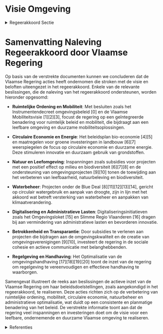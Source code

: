 # Visie Omgeving

<details>
        <summary>Regeerakkoord Sectie </summary>
        <p>2.1 Visie Omgeving Vlaanderen is een welvarende regio waar het aangenaam is om te leven en die kansen biedt om te ondernemen. Onze toenemende bevolking en groeiende economie heeft ruimte nodig, verdient een efficiënte mobiliteit en heeft nood aan grondstoffen, voedsel en alle vormen van energie. Om deze welvaart te garanderen gaan we samen met andere overheden en belanghebbenden voor een gefocust, ambitieus omgevingsbeleid met effectieve maatregelen die onze kostbare omge-ving versterken. Onder meer: Een kwaliteitsvol ruimtelijk beleid zorgt voor een hoogwaardige en leefbare omge-ving, organiseert een efficiënte en duur-zame mobiliteit en beheerst onze kosten voor infrastructuur. Een kwaliteitsvol ruimtelijk beleid biedt economische stimulansen, garanties voor een toekomstgericht aanbodbeheer en maximaliseert rendementskansen voor onze ondernemingen en bedrijven. Investeren in alle soorten van groen in Vlaanderen levert extra kansen voor natuur-beleving, verhoogt de leefbaarheid van onze steden en gemeenten, is goed voor biodi-versiteit, legt CO2 vast en vermindert het hitte-eilandeffect. We versterken het platteland als diverse omgeving om te wonen, werken en ontspannen door te investeren in leefbare dorpen, een kwalitatieve leef- en werk omgeving, sociale cohesie, landschap, open ruimte en klimaat. Circulaire economie verzekert de beschik-baarheid van schaarse grondstoffen, leidt tot innovatieve businessmodellen én vermindert ons energieverbruik en onze emissies. Circulair waterbeleid verhoogt onze weer-baarheid tegen droogte én verbetert de waterkwaliteit. Bodemsanering zorgt dat we verontreinigde oude bedrijfslocaties of stortplaatsen terug veilig kunnen gebruiken en vermindert zo onze druk op de open ruimte. Een betere luchtkwaliteit vermindert de kans op aandoeningen en komt onze biodiversiteit ten goede. We houden vast aan het principe van de vervuiler betaalt. Door middel van vergroe-ning van de economie en van de fiscaliteit ontraden we milieuvervuiling en belonen we milieuzorg. Met het oog op de realisatie van de doelstel-lingen van het BRV gaan we voor een sterke vereenvoudiging van de regelgeving, de bestemmingscategorieën en de eraan gekoppelde voorschriften. Hierbij wordt ook de differentiatie van het ruimtebeslag bekeken. De uitdagingen zijn groot maar de kansen ook. Het is dan ook nodig dat we met zijn allen in dezelfde richting aan de kar trekken om ze te realiseren. Hierbij zetten we sterk in op actieve betrokkenheid van burger en middenveld in een vroeg stadium van het proces, co-creatie en nudging om het beleid samen met belangheb-benden te vertalen naar concrete projecten en realisaties. Om zo veel mogelijk partijen in de maatschappij daarbij te betrekken, investeren we samen met sleutelspelers uit de diverse gele-dingen in actieve communicatie, sensibilisering en promotie. We hebben vertrouwen in bestuurskrachtige gemeenten en blijven verder inzetten op ontvoogding waarbij Vlaanderen zich opstelt als kennispartner. Steden en gemeenten met een voldoende uitgebouwde bestuurskracht en efficiënte administratie, ontheffen we de Vlaamse overheid maximaal van haar taken en we onder-zoeken hoe en voor welke elementen we binnen het kader van Europese regels beleidsvrijheid kunnen toekennen aan voldoende bestuurskrach-tige steden en gemeenten. Het departement Omgeving focust op zijn kern-taken. Deze overheid spreekt met één stem. We blijven werken aan een klantvriendelijke organi-satie die oplossingen biedt in plaats van problemen op te lijsten. We evalueren kritisch de meerwaarde van de huidige overheidsactiviteiten, desgevallend om ruimte te maken voor nieuwe activiteiten die tegemoet komen aan uitdagingen. Ter vervanging van de strategische adviesraden SARO en MINA wordt een Omgevingsraad opge-richt die naar advisering complementair is met de SERV. We gaan voor een evenwichtige en compacte raad. We blijven inzetten op het verder vereenvoudigen, verbeteren en versnellen van procedures met het oog op een realisatiegericht en efficiënt instru-mentarium dat flexibel, toekomstbestendig is en gewapend tegen (gerechtelijke) beroepsproce-dures. We implementeren waar mogelijk de bestuurlijke lus om te komen tot oplossingsge-richte procedures. Zonder afbreuk te doen aan efficiënte en effectieve inspraak laten we het maatschappelijk belang primeren boven de individuele belangen. We blijven rechtszekerheid garanderen, administratieve lasten verminderen, wetgeving vereenvoudigen en zinloze en overbo-dige regels afschaffen. We hanteren als regel dat wanneer een administratieve last wordt ingevoerd, er ook lasten worden afgeschaft met het oog op de verderzetting van een globale administratieve lastenverlaging. We verhogen de voorspelbaarheid van regelgeving door tijdig gewenste evoluties in beleid aan te geven en blijven innovatie stimu-leren. Regelgeving wordt meestal geschreven vanuit behoeften die in het verleden vastgesteld werden. Vaak bieden ze weinig opening om rekening te kunnen houden met vernieuwingen en zijn regelmatig een drempel voor de nodige innovaties. We veralgemenen dan ook de toepas-sing van “regelluwe zones ” en “toekomstbesten-dige regelgeving” en onderhandelen nieuwe “green deals”. Het beleid en de regelgeving wordt mede vorm gegeven vanuit de Europese Unie. We grijpen de kansen die het Europees voorzitterschap in 2024 biedt om belangrijke dossiers te agenderen. We werken actief mee aan de totstandkoming, evaluatie en bijsturing van Europese regelgeving en doelstellingen die richtinggevend zijn voor het Vlaams Omgevingsbeleid. We hanteren conse-quent “no goldplating” als richtinggevend principe bij de omzetting van Europese regelgeving. We investeren verder sterk in digitalisering en automatisering en hanteren het “only once” principe; daardoor worden verplichte rappor-tages zoveel mogelijk afgeschaft. Waar mogelijk zorgen we er voor dat gegevens actief gebruikt kunnen worden om kansen zichtbaar te creëren voor innovatie, met respect voor privacy en gevoelige bedrijfsinformatie. Op vlak van monito-ring streven we intern naar maximale efficiëntie-winsten en richten we ons in hoofdzaak op methode-ontwikkeling en kwaliteitsborging. Bovendien zetten we in op datamining om korter op de bal te spelen voor beleidsevaluatie en -bijsturing én om gerichter aan handhaving te doen waar de risico’s het grootst zijn. Het optimaal gebruik van data en het openstellen daarvan krijgt de aandacht, in nauwe samenwer-king met de lokale besturen. Burgers en bedrijven, hebben als klant van overheden het recht te weten of die overheid waar biedt voor hun geld. We zorgen voor een meer transparante rapportage over de aanwending van de middelen die aangerekend worden aan de klanten door die overheidsdiensten én van benchmarking om de werking van deze entiteiten verder te verbeteren én meer kennis en erva-ringen te laten uitwisselen. We versterken onze capaciteit om via perfor-mante studies de strategische beleidskeuzes in het brede omgevingsdomein te ondersteunen. We zoeken hierbij aansluiting met relevante kenniscentra buiten het beleidsdomein en streven hierbij naar efficiëntiewinsten. We zetten versterkt in op beleidsrelevant (wetenschappelijk) onder-zoek voor de omgevingsthema’s met een duide-lijke onderzoeksvraag en finaliteit. We stemmen hierbij de onderzoeksvragen en -agenda’s van de Vlaamse wetenschappelijke instellingen, het Departement en van externe onderzoeksinstel-lingen onderling af en bundelen middelen. </p>
        </details> 

# Samenvatting Naleving Regeerakkoord door Vlaamse Regering

Op basis van de verstrekte documenten kunnen we concluderen dat de Vlaamse Regering acties heeft ondernomen die stroken met de visie en beloften uiteengezet in het regeerakkoord. Enkele van de relevante beslissingen, die de naleving van het regeerakkoord ondersteunen, worden hieronder opgesomd:

- **Ruimtelijke Ordening en Mobiliteit**: Met besluiten zoals het Instrumentendecreet omgevingsbeleid \[0\] en de Vlaamse Mobiliteitsvisie \[1\]\[2\]\[3\], focust de regering op een geïntegreerde benadering voor ruimtelijk beleid en mobiliteit, die bijdraagt aan een leefbare omgeving en duurzame mobiliteitsoplossingen.

- **Circulaire Economie en Energie**: Het beleidsplan bio-economie \[4\]\[5\] en maatregelen voor groene investeringen in landbouw \[6\]\[7\] weerspiegelen de focus op circulaire economie en duurzame energie. Deze stimuleren innovatie en duurzaam gebruik van grondstoffen.

- **Natuur en Leefomgeving**: Inspanningen zoals subsidies voor projecten met een positief effect op milieu en biodiversiteit \[6\]\[7\]\[8\] en de ondersteuning van omgevingsprojecten \[9\]\[10\] tonen de toewijding aan het verbeteren van leefbaarheid, natuurbeleving en biodiversiteit.

- **Waterbeheer**: Projecten onder de Blue Deal \[8\]\[11\]\[12\]\[13\]\[14\], gericht op circulair watergebruik en aanpak van droogte, zijn in lijn met het akkoord wat betreft versterking van waterbeheer en aanpakken van klimaatverandering.

- **Digitalisering en Administratieve Lasten**: Digitaliseringsinitiatieven zoals het Omgevingsloket \[15\] en Slimme Regio Vlaanderen \[16\] dragen bij aan vermindering van administratieve lasten en bevorderen innovatie.

- **Betrokkenheid en Transparantie**: Door subsidies te verlenen aan projecten die bijdragen aan de omgevingskwaliteit en de creatie van omgevingsverenigingen \[9\]\[10\], investeert de regering in de sociale cohesie en actieve communicatie met belanghebbenden.

- **Regelgeving en Handhaving**: Het Optimalisatie van de omgevingshandhaving \[17\]\[18\]\[19\]\[20\] toont de inzet van de regering om regelgeving te vereenvoudigen en effectieve handhaving te waarborgen.

Samengevat illustreert de reeks aan beslissingen de actieve inzet van de Vlaamse Regering om haar beleidsdoelstellingen, zoals aangekondigd in het regeerakkoord, te realiseren. Deze acties richten zich op de verbetering van ruimtelijke ordening, mobiliteit, circulaire economie, natuurbeheer en administratieve optimalisatie, wat duidt op een consistente en planmatige benadering van het beleid. De verstrekte informatie toont aan dat de regering veel inspanningen en investeringen doet om de visie voor een leefbare, ondernemende en duurzame Vlaamse omgeving te realiseren.

<details>
        <summary> Referenties</summary>
        
**[\[0\]](https://beslissingenvlaamseregering.vlaanderen.be/?search=Instrumentendecreet%20omgevingsbeleid&dateOption=select&startDate=2019-12-20T17%3A30%3A00Z&endDate=2019-12-20T17%3A30%3A00Z)** : **(2019-12-20)** Instrumentendecreet omgevingsbeleid 

**[\[1\]](https://beslissingenvlaamseregering.vlaanderen.be/?search=Vlaamse%20Mobiliteitsvisie&dateOption=select&startDate=2021-06-04T08%3A00%3A00Z&endDate=2021-06-04T08%3A00%3A00Z)** : **(2021-06-04)** Vlaamse Mobiliteitsvisie 

**[\[2\]](https://beslissingenvlaamseregering.vlaanderen.be/?search=Vlaamse%20Mobiliteitsvisie&dateOption=select&startDate=2021-07-09T08%3A00%3A00Z&endDate=2021-07-09T08%3A00%3A00Z)** : **(2021-07-09)** Vlaamse Mobiliteitsvisie 

**[\[3\]](https://beslissingenvlaamseregering.vlaanderen.be/?search=Regionale%20mobiliteitsplannen%20met%20integratie%20milieueffectrapportage&dateOption=select&startDate=2020-07-17T08%3A00%3A00Z&endDate=2020-07-17T08%3A00%3A00Z)** : **(2020-07-17)** Regionale mobiliteitsplannen met integratie milieueffectrapportage 

**[\[4\]](https://beslissingenvlaamseregering.vlaanderen.be/?search=Plan%20Vlaamse%20Veerkracht%3A%20volgende%20stappen%20en%20uitbreiding%20van%20het%20Vlaams%20beleidsplan%20bio-economie&dateOption=select&startDate=2022-04-29T08%3A00%3A00Z&endDate=2022-04-29T08%3A00%3A00Z)** : **(2022-04-29)** Plan Vlaamse Veerkracht: volgende stappen en uitbreiding van het Vlaams beleidsplan bio-economie 

**[\[5\]](https://beslissingenvlaamseregering.vlaanderen.be/?search=Vlaams%20beleidsplan%20bio-economie&dateOption=select&startDate=2020-12-18T09%3A00%3A00Z&endDate=2020-12-18T09%3A00%3A00Z)** : **(2020-12-18)** Vlaams beleidsplan bio-economie 

**[\[6\]](https://beslissingenvlaamseregering.vlaanderen.be/?search=Plan%20Vlaamse%20Veerkracht%3A%20subsidieregels%20voor%20de%20uitvoering%20van%20maatregelen%20met%20een%20gunstig%20effect%20op%20milieu%2C%20klimaat%20of%20biodiversiteit&dateOption=select&startDate=2021-07-16T06%3A00%3A00Z&endDate=2021-07-16T06%3A00%3A00Z)** : **(2021-07-16)** Plan Vlaamse Veerkracht: subsidieregels voor de uitvoering van maatregelen met een gunstig effect op milieu, klimaat of biodiversiteit 

**[\[7\]](https://beslissingenvlaamseregering.vlaanderen.be/?search=Plan%20Vlaamse%20Veerkracht%3A%20subsidieregels%20voor%20de%20uitvoering%20van%20maatregelen%20met%20een%20gunstig%20effect%20op%20milieu%2C%20klimaat%20of%20biodiversiteit&dateOption=select&startDate=2021-09-10T08%3A00%3A00Z&endDate=2021-09-10T08%3A00%3A00Z)** : **(2021-09-10)** Plan Vlaamse Veerkracht: subsidieregels voor de uitvoering van maatregelen met een gunstig effect op milieu, klimaat of biodiversiteit 

**[\[8\]](https://beslissingenvlaamseregering.vlaanderen.be/?search=Plan%20Vlaamse%20Veerkracht%3A%20projectlijnen%20die%20invulling%20geven%20aan%20relanceprojecten%20Omgeving%20in%20het%20kader%20van%20de%20Blue%20Deal&dateOption=select&startDate=2021-04-23T08%3A00%3A00Z&endDate=2021-04-23T08%3A00%3A00Z)** : **(2021-04-23)** Plan Vlaamse Veerkracht: projectlijnen die invulling geven aan relanceprojecten Omgeving in het kader van de Blue Deal 

**[\[9\]](https://beslissingenvlaamseregering.vlaanderen.be/?search=Voorontwerp%20van%20decreet%20tot%20ondersteuning%20van%20omgevingsverenigingen%20en%20-projecten&dateOption=select&startDate=2023-04-28T08%3A00%3A00Z&endDate=2023-04-28T08%3A00%3A00Z)** : **(2023-04-28)** Voorontwerp van decreet tot ondersteuning van omgevingsverenigingen en -projecten 

**[\[10\]](https://beslissingenvlaamseregering.vlaanderen.be/?search=Voorontwerp%20van%20decreet%20tot%20ondersteuning%20van%20omgevingsverenigingen%20en%20-projecten&dateOption=select&startDate=2023-06-30T08%3A00%3A00Z&endDate=2023-06-30T08%3A00%3A00Z)** : **(2023-06-30)** Voorontwerp van decreet tot ondersteuning van omgevingsverenigingen en -projecten 

**[\[11\]](https://beslissingenvlaamseregering.vlaanderen.be/?search=Plan%20Vlaamse%20Veerkracht%3A%20subsidies%20duurzaam%20watergebruik%20en%20overheidsopdracht%20studie%20naar%20%E2%80%98Groenblauwe%20business%20modellen%20voor%20landbouwers%E2%80%99&dateOption=select&startDate=2022-12-09T09%3A00%3A00Z&endDate=2022-12-09T09%3A00%3A00Z)** : **(2022-12-09)** Plan Vlaamse Veerkracht: subsidies duurzaam watergebruik en overheidsopdracht studie naar ‘Groenblauwe business modellen voor landbouwers’ 

**[\[12\]](https://beslissingenvlaamseregering.vlaanderen.be/?search=Plan%20Vlaamse%20Veerkracht%3A%20groenblauwe%20infrastructuur%20-%20ontharden%20en%20vergroenen%20binnen%20lokale%20besturen&dateOption=select&startDate=2022-10-28T08%3A00%3A00Z&endDate=2022-10-28T08%3A00%3A00Z)** : **(2022-10-28)** Plan Vlaamse Veerkracht: groenblauwe infrastructuur - ontharden en vergroenen binnen lokale besturen 

**[\[13\]](https://beslissingenvlaamseregering.vlaanderen.be/?search=Plan%20Vlaamse%20Veerkracht%3A%20subsidies%20voor%20uitvoering%20Water-Land-Schap%202.0&dateOption=select&startDate=2022-12-09T09%3A00%3A00Z&endDate=2022-12-09T09%3A00%3A00Z)** : **(2022-12-09)** Plan Vlaamse Veerkracht: subsidies voor uitvoering Water-Land-Schap 2.0 

**[\[14\]](https://beslissingenvlaamseregering.vlaanderen.be/?search=Plan%20Vlaamse%20Veerkracht%3A%20dossiernummers%2025%20en%2027&dateOption=select&startDate=2021-05-28T08%3A00%3A00Z&endDate=2021-05-28T08%3A00%3A00Z)** : **(2021-05-28)** Plan Vlaamse Veerkracht: dossiernummers 25 en 27 

**[\[15\]](https://beslissingenvlaamseregering.vlaanderen.be/?search=Plan%20Vlaamse%20Veerkracht%3A%20Omgevingsloket%20-%20digitalisering%20inzageloket%20en%20omgevingscheck&dateOption=select&startDate=2021-04-23T08%3A00%3A00Z&endDate=2021-04-23T08%3A00%3A00Z)** : **(2021-04-23)** Plan Vlaamse Veerkracht: Omgevingsloket - digitalisering inzageloket en omgevingscheck 

**[\[16\]](https://beslissingenvlaamseregering.vlaanderen.be/?search=Plan%20Vlaamse%20Veerkracht%3A%20Uitbouw%20Slimme%20Regio%20Vlaanderen%20door%20samenbrengen%20innovatiecapaciteit%20ondernemingen%20en%20stimuleren%20implementatie%20en%20kennisopbouw%20bij%20lokale%20besturen&dateOption=select&startDate=2021-06-04T08%3A00%3A00Z&endDate=2021-06-04T08%3A00%3A00Z)** : **(2021-06-04)** Plan Vlaamse Veerkracht: Uitbouw Slimme Regio Vlaanderen door samenbrengen innovatiecapaciteit ondernemingen en stimuleren implementatie en kennisopbouw bij lokale besturen 

**[\[17\]](https://beslissingenvlaamseregering.vlaanderen.be/?search=Voorontwerp%20van%20decreet%20over%20de%20optimalisatie%20van%20de%20omgevingshandhaving&dateOption=select&startDate=2022-05-13T08%3A00%3A00Z&endDate=2022-05-13T08%3A00%3A00Z)** : **(2022-05-13)** Voorontwerp van decreet over de optimalisatie van de omgevingshandhaving 

**[\[18\]](https://beslissingenvlaamseregering.vlaanderen.be/?search=Omgevingshandhavingsprogramma&dateOption=select&startDate=2022-12-16T09%3A00%3A00Z&endDate=2022-12-16T09%3A00%3A00Z)** : **(2022-12-16)** Omgevingshandhavingsprogramma 

**[\[19\]](https://beslissingenvlaamseregering.vlaanderen.be/?search=Voorontwerp%20van%20decreet%20over%20de%20optimalisatie%20van%20de%20omgevingshandhaving&dateOption=select&startDate=2022-09-02T08%3A00%3A00Z&endDate=2022-09-02T08%3A00%3A00Z)** : **(2022-09-02)** Voorontwerp van decreet over de optimalisatie van de omgevingshandhaving 

**[\[20\]](https://beslissingenvlaamseregering.vlaanderen.be/?search=Visienota%20%27Bijkomende%20maatregelen%20Klimaat%27&dateOption=select&startDate=2021-11-05T15%3A30%3A00Z&endDate=2021-11-05T15%3A30%3A00Z)** : **(2021-11-05)** Visienota 'Bijkomende maatregelen Klimaat' 
        </details> 

